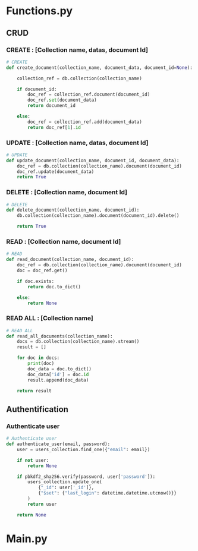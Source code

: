 # Functions.py
## CRUD
### CREATE : [Collection name, datas, document Id]
``` python
# CREATE
def create_document(collection_name, document_data, document_id=None):

    collection_ref = db.collection(collection_name)

    if document_id:
        doc_ref = collection_ref.document(document_id)
        doc_ref.set(document_data)
        return document_id

    else:
        doc_ref = collection_ref.add(document_data)
        return doc_ref[1].id
```
### UPDATE : [Collection name, datas, document Id]
``` python
# UPDATE
def update_document(collection_name, document_id, document_data):
    doc_ref = db.collection(collection_name).document(document_id)
    doc_ref.update(document_data)
    return True
```
### DELETE : [Collection name, document Id]
``` python
# DELETE
def delete_document(collection_name, document_id):
    db.collection(collection_name).document(document_id).delete()

    return True
```

### READ : [Collection name, document Id]
``` python
# READ
def read_document(collection_name, document_id):
    doc_ref = db.collection(collection_name).document(document_id)
    doc = doc_ref.get()

    if doc.exists:
        return doc.to_dict()

    else:
        return None
```

### READ ALL : [Collection name]
``` python
# READ ALL
def read_all_documents(collection_name):
    docs = db.collection(collection_name).stream()
    result = []

    for doc in docs:
        print(doc)
        doc_data = doc.to_dict()
        doc_data['id'] = doc.id
        result.append(doc_data)

    return result
```

## Authentification
### Authenticate user
``` python
# Authenticate user
def authenticate_user(email, password):
    user = users_collection.find_one({"email": email})

    if not user:
        return None

    if pbkdf2_sha256.verify(password, user['password']):
        users_collection.update_one(
            {"_id": user['_id']},
            {"$set": {"last_login": datetime.datetime.utcnow()}}
        )
        return user

    return None
```

# Main.py
